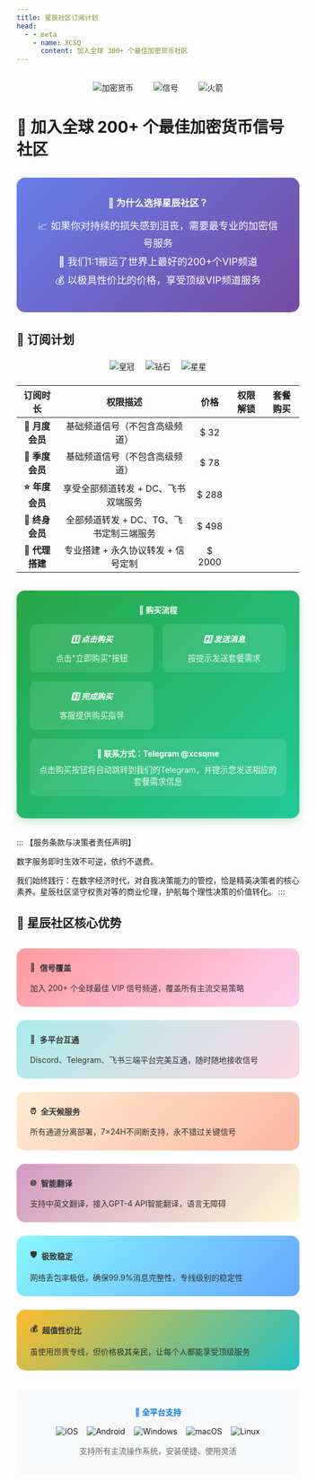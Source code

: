 ```yaml
---
title: 星辰社区订阅计划
head:
  - - meta
    - name: XCSQ
      content: 加入全球 300+ 个最佳加密货币社区
---
```


<div style="text-align: center; margin: 2rem 0;">
  <img src="https://img.icons8.com/fluency/96/000000/cryptocurrency.png" alt="加密货币" style="margin: 0 1rem;">
  <img src="https://img.icons8.com/fluency/96/000000/signal.png" alt="信号" style="margin: 0 1rem;">
  <img src="https://img.icons8.com/fluency/96/000000/rocket.png" alt="火箭" style="margin: 0 1rem;">
</div>

# 🚀 加入全球 200+ 个最佳加密货币信号社区

<div style="background: linear-gradient(135deg, #667eea 0%, #764ba2 100%); padding: 2rem; border-radius: 15px; color: white; margin: 2rem 0; text-align: center;">
  <h3 style="margin: 0 0 1rem 0; color: white;">💎 为什么选择星辰社区？</h3>
  <p style="margin: 0.5rem 0; font-size: 1.1rem;">📈 如果你对持续的损失感到沮丧，需要最专业的加密信号服务</p>
  <p style="margin: 0.5rem 0; font-size: 1.1rem;">🌟 我们1:1搬运了世界上最好的200+个VIP频道</p>
  <p style="margin: 0.5rem 0; font-size: 1.1rem;">💰 以极具性价比的价格，享受顶级VIP频道服务</p>
</div>
 



## 💎 订阅计划

<div style="text-align: center; margin: 1.5rem 0;">
  <img src="https://img.icons8.com/fluency/48/000000/crown.png" alt="皇冠" style="margin: 0 0.5rem;">
  <img src="https://img.icons8.com/fluency/48/000000/diamond.png" alt="钻石" style="margin: 0 0.5rem;">
  <img src="https://img.icons8.com/fluency/48/000000/star.png" alt="星星" style="margin: 0 0.5rem;">
</div>

|     订阅时长     |       权限描述       | 价格 |                                             权限解锁                                             |                                                     套餐购买                                                     |
| :--------------: | :--------------: | :-----: | :------------------------------------------------------------------------------------------------------------: | :--------------------------------------------------------------------------------------------------------------: |
|     **🌟 月度会员**     |     基础频道信号（不包含高级频道）    |  $ 32  | <iconify-icon icon="tabler:square-check-filled" style="color: var(--vp-c-green-1)" alt="check"></iconify-icon> | <a href="https://t.me/xcsqme" target="_blank" onclick="alert('请发送消息：我需要购买月度会员套餐')"><Badge type="tip" text="立即购买" /></a> |
| **💫 季度会员** | 基础频道信号（不包含高级频道）  |  $ 78  | <iconify-icon icon="tabler:square-check-filled" style="color: var(--vp-c-green-1)" alt="check"></iconify-icon> | <a href="https://t.me/xcsqme" target="_blank" onclick="alert('请发送消息：我需要购买季度会员套餐')"><Badge type="tip" text="立即购买" /></a> |
|     **⭐ 年度会员**     |     享受全部频道转发 + DC、飞书双端服务    | $ 288  | <iconify-icon icon="tabler:square-check-filled" style="color: var(--vp-c-green-1)" alt="check"></iconify-icon> | <a href="https://t.me/xcsqme" target="_blank" onclick="alert('请发送消息：我需要购买年度会员套餐')"><Badge type="tip" text="立即购买" /></a> |
|     **👑 终身会员**     |     全部频道转发 + DC、TG、飞书定制三端服务     | $ 498  | <iconify-icon icon="tabler:square-check-filled" style="color: var(--vp-c-green-1)" alt="check"></iconify-icon> | <a href="https://t.me/xcsqme" target="_blank" onclick="alert('请发送消息：我需要购买终身会员套餐')"><Badge type="tip" text="立即购买" /></a> |
|    **🚀 代理搭建**     |  专业搭建 + 永久协议转发 + 信号定制     | $ 2000  | <iconify-icon icon="tabler:square-check-filled" style="color: var(--vp-c-green-1)" alt="check"></iconify-icon> | <a href="https://t.me/xcsqme" target="_blank" onclick="alert('请发送消息：我需要购买代理搭建套餐')"><Badge type="tip" text="立即购买" /></a> |

<div style="background: linear-gradient(135deg, #28a745 0%, #20c997 100%); padding: 1.5rem; border-radius: 15px; margin: 2rem 0; text-align: center; color: white; box-shadow: 0 4px 15px rgba(40, 167, 69, 0.3);">
  <h4 style="margin: 0 0 1rem 0; color: white;">🛒 购买流程</h4>
  <div style="display: grid; grid-template-columns: repeat(auto-fit, minmax(200px, 1fr)); gap: 1rem; margin: 1rem 0;">
    <div style="background: rgba(255,255,255,0.1); padding: 1rem; border-radius: 10px;">
      <h5 style="margin: 0 0 0.5rem 0; color: white;">1️⃣ 点击购买</h5>
      <p style="margin: 0; color: rgba(255,255,255,0.9); font-size: 0.9rem;">点击"立即购买"按钮</p>
    </div>
    <div style="background: rgba(255,255,255,0.1); padding: 1rem; border-radius: 10px;">
      <h5 style="margin: 0 0 0.5rem 0; color: white;">2️⃣ 发送消息</h5>
      <p style="margin: 0; color: rgba(255,255,255,0.9); font-size: 0.9rem;">按提示发送套餐需求</p>
    </div>
    <div style="background: rgba(255,255,255,0.1); padding: 1rem; border-radius: 10px;">
      <h5 style="margin: 0 0 0.5rem 0; color: white;">3️⃣ 完成购买</h5>
      <p style="margin: 0; color: rgba(255,255,255,0.9); font-size: 0.9rem;">客服提供购买指导</p>
    </div>
  </div>
  <div style="background: rgba(255,255,255,0.1); padding: 1rem; border-radius: 10px; margin: 1rem 0;">
    <p style="margin: 0; color: white; font-weight: bold;">💬 <strong>联系方式</strong>：Telegram @xcsqme</p>
    <p style="margin: 0.5rem 0 0 0; color: rgba(255,255,255,0.9); font-size: 0.9rem;">点击购买按钮将自动跳转到我们的Telegram，并提示您发送相应的套餐需求信息</p>
  </div>
</div>


::: 【服务条款与决策者责任声明】

数字服务即时生效不可逆，依约不退费。

我们始终践行：在数字经济时代，对自我决策能力的管控，恰是精英决策者的核心素养。星辰社区坚守权责对等的商业伦理，护航每个理性决策的价值转化。
:::

## 🌟 星辰社区核心优势

<div style="display: grid; grid-template-columns: repeat(auto-fit, minmax(300px, 1fr)); gap: 1.5rem; margin: 2rem 0;">
  <div style="background: linear-gradient(135deg, #ff9a9e 0%, #fecfef 100%); padding: 1.5rem; border-radius: 15px; color: #333;">
    <h4 style="margin: 0 0 1rem 0; display: flex; align-items: center;">📡 <span style="margin-left: 0.5rem;">信号覆盖</span></h4>
    <p style="margin: 0;">加入 200+ 个全球最佳 VIP 信号频道，覆盖所有主流交易策略</p>
  </div>
  
  <div style="background: linear-gradient(135deg, #a8edea 0%, #fed6e3 100%); padding: 1.5rem; border-radius: 15px; color: #333;">
    <h4 style="margin: 0 0 1rem 0; display: flex; align-items: center;">🔗 <span style="margin-left: 0.5rem;">多平台互通</span></h4>
    <p style="margin: 0;">Discord、Telegram、飞书三端平台完美互通，随时随地接收信号</p>
  </div>
  
  <div style="background: linear-gradient(135deg, #ffecd2 0%, #fcb69f 100%); padding: 1.5rem; border-radius: 15px; color: #333;">
    <h4 style="margin: 0 0 1rem 0; display: flex; align-items: center;">⏰ <span style="margin-left: 0.5rem;">全天候服务</span></h4>
    <p style="margin: 0;">所有通道分离部署，7×24H不间断支持，永不错过关键信号</p>
  </div>
  
  <div style="background: linear-gradient(135deg, #d299c2 0%, #fef9d7 100%); padding: 1.5rem; border-radius: 15px; color: #333;">
    <h4 style="margin: 0 0 1rem 0; display: flex; align-items: center;">🌐 <span style="margin-left: 0.5rem;">智能翻译</span></h4>
    <p style="margin: 0;">支持中英文翻译，接入GPT-4 API智能翻译，语言无障碍</p>
  </div>
  
  <div style="background: linear-gradient(135deg, #89f7fe 0%, #66a6ff 100%); padding: 1.5rem; border-radius: 15px; color: #333;">
    <h4 style="margin: 0 0 1rem 0; display: flex; align-items: center;">🛡️ <span style="margin-left: 0.5rem;">极致稳定</span></h4>
    <p style="margin: 0;">网络丢包率极低，确保99.9%消息完整性，专线级别的稳定性</p>
  </div>
  
  <div style="background: linear-gradient(135deg, #fdbb2d 0%, #22c1c3 100%); padding: 1.5rem; border-radius: 15px; color: #333;">
    <h4 style="margin: 0 0 1rem 0; display: flex; align-items: center;">💰 <span style="margin-left: 0.5rem;">超值性价比</span></h4>
    <p style="margin: 0;">虽使用昂贵专线，但价格极其亲民，让每个人都能享受顶级服务</p>
  </div>
</div>

<div style="background: #f8f9fa; padding: 2rem; border-radius: 15px; margin: 2rem 0; text-align: center;">
  <h4 style="margin: 0 0 1rem 0; color: #007bff;">📱 全平台支持</h4>
  <div style="display: flex; justify-content: center; align-items: center; flex-wrap: wrap; gap: 1rem;">
    <img src="https://img.icons8.com/color/48/000000/ios-logo.png" alt="iOS" title="iOS">
    <img src="https://img.icons8.com/color/48/000000/android-os.png" alt="Android" title="Android">
    <img src="https://img.icons8.com/color/48/000000/windows-10.png" alt="Windows" title="Windows">
    <img src="https://img.icons8.com/color/48/000000/mac-os.png" alt="macOS" title="macOS">
    <img src="https://img.icons8.com/color/48/000000/linux.png" alt="Linux" title="Linux">
  </div>
  <p style="margin: 1rem 0 0 0; color: #666;">支持所有主流操作系统，安装便捷、使用灵活</p>
</div>
